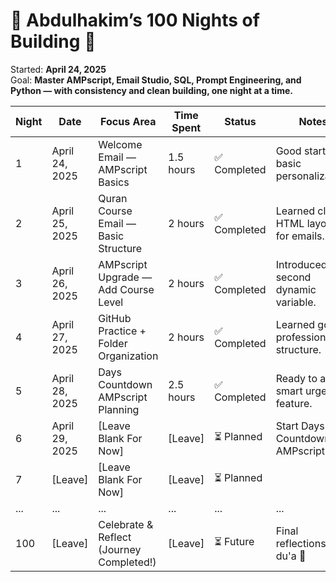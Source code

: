 # 🌙 Abdulhakim’s 100 Nights of Building 🚀

Started: **April 24, 2025**  
Goal: **Master AMPscript, Email Studio, SQL, Prompt Engineering, and Python — with consistency and clean building, one night at a time.**

| Night  | Date         | Focus Area                               | Time Spent | Status        | Notes                           |
|--------|--------------|------------------------------------------|------------|---------------|---------------------------------|
| 1      | April 24, 2025 | Welcome Email — AMPscript Basics       | 1.5 hours  | ✅ Completed  | Good start, basic personalization. |
| 2      | April 25, 2025 | Quran Course Email — Basic Structure   | 2 hours    | ✅ Completed  | Learned clean HTML layout for emails. |
| 3      | April 26, 2025 | AMPscript Upgrade — Add Course Level   | 2 hours    | ✅ Completed  | Introduced second dynamic variable. |
| 4      | April 27, 2025 | GitHub Practice + Folder Organization  | 2 hours    | ✅ Completed  | Learned good professional structure. |
| 5      | April 28, 2025 | Days Countdown AMPscript Planning      | 2.5 hours  | ✅ Completed  | Ready to add smart urgency feature. |
| 6      | April 29, 2025 | [Leave Blank For Now]                  | [Leave]    | ⏳ Planned    | Start Days Countdown AMPscript. |
| 7      | [Leave]       | [Leave Blank For Now]                  | [Leave]    | ⏳ Planned    |                                 |
| ...    | ...           | ...                                      | ...        | ...           | ...                             |
| 100    | [Leave]       | Celebrate & Reflect (Journey Completed!) | [Leave]    | ⏳ Future     | Final reflections and du'a 🤲 |

